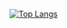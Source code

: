 [![Top Langs](https://github-readme-stats.vercel.app/api/top-langs/?username=chrisjonesonline&layout=compact&theme=vue)](https://github.com/anuraghazra/github-readme-stats)
